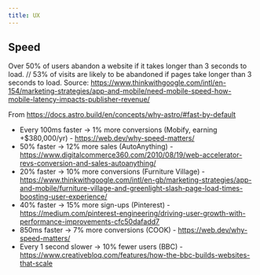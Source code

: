 ```yaml
---
title: UX
---
```


## Speed

Over 50% of users abandon a website if it takes longer than 3 seconds to load. // 53% of visits are likely to be abandoned if pages take longer than 3 seconds to load. Source: https://www.thinkwithgoogle.com/intl/en-154/marketing-strategies/app-and-mobile/need-mobile-speed-how-mobile-latency-impacts-publisher-revenue/

From https://docs.astro.build/en/concepts/why-astro/#fast-by-default

- Every 100ms faster → 1% more conversions (Mobify, earning +$380,000/yr) - https://web.dev/why-speed-matters/
- 50% faster → 12% more sales (AutoAnything) - https://www.digitalcommerce360.com/2010/08/19/web-accelerator-revs-conversion-and-sales-autoanything/
- 20% faster → 10% more conversions (Furniture Village) - https://www.thinkwithgoogle.com/intl/en-gb/marketing-strategies/app-and-mobile/furniture-village-and-greenlight-slash-page-load-times-boosting-user-experience/
- 40% faster → 15% more sign-ups (Pinterest) - https://medium.com/pinterest-engineering/driving-user-growth-with-performance-improvements-cfc50dafadd7
- 850ms faster → 7% more conversions (COOK) - https://web.dev/why-speed-matters/
- Every 1 second slower → 10% fewer users (BBC) - https://www.creativebloq.com/features/how-the-bbc-builds-websites-that-scale
